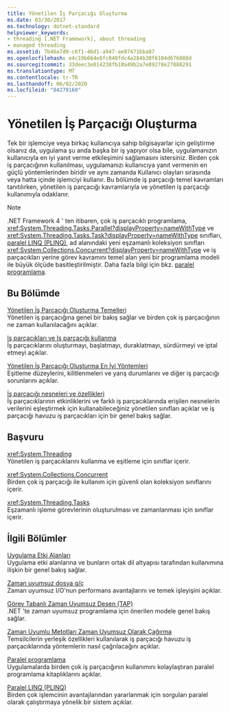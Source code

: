 ```yaml
---
title: Yönetilen İş Parçacığı Oluşturma
ms.date: 03/30/2017
ms.technology: dotnet-standard
helpviewer_keywords:
- threading [.NET Framework], about threading
- managed threading
ms.assetid: 7b46a7d9-c6f1-46d1-a947-ae97471bba87
ms.openlocfilehash: e4c19b664e8fc040fdc4a284b30f6104d676088d
ms.sourcegitcommit: 33deec3e814238fb18a49b2a7e89278e27888291
ms.translationtype: MT
ms.contentlocale: tr-TR
ms.lasthandoff: 06/02/2020
ms.locfileid: "84279160"
---
```

# <a name="managed-threading"></a>Yönetilen İş Parçacığı Oluşturma
Tek bir işlemciye veya birkaç kullanıcıya sahip bilgisayarlar için geliştirme olsanız da, uygulama şu anda başka bir iş yapıyor olsa bile, uygulamanızın kullanıcıyla en iyi yanıt verme etkileşimini sağlamasını istersiniz. Birden çok iş parçacığının kullanılması, uygulamanızı kullanıcıya yanıt vermenin en güçlü yöntemlerinden biridir ve aynı zamanda Kullanıcı olayları sırasında veya hatta içinde işlemciyi kullanır. Bu bölümde iş parçacığı temel kavramları tanıtılırken, yönetilen iş parçacığı kavramlarıyla ve yönetilen iş parçacığı kullanımıyla odaklanır.  
  
> [!NOTE]
> .NET Framework 4 ' ten itibaren, çok iş parçacıklı programlama, <xref:System.Threading.Tasks.Parallel?displayProperty=nameWithType> ve <xref:System.Threading.Tasks.Task?displayProperty=nameWithType> sınıfları, [paralel LINQ (PLINQ)](../parallel-programming/introduction-to-plinq.md), ad alanındaki yeni eşzamanlı koleksiyon sınıfları <xref:System.Collections.Concurrent?displayProperty=nameWithType> ve iş parçacıkları yerine görev kavramını temel alan yeni bir programlama modeli ile büyük ölçüde basitleştirilmiştir. Daha fazla bilgi için bkz. [paralel programlama](../parallel-programming/index.md).  
  
## <a name="in-this-section"></a>Bu Bölümde  
 [Yönetilen İş Parçacığı Oluşturma Temelleri](managed-threading-basics.md)  
 Yönetilen iş parçacığına genel bir bakış sağlar ve birden çok iş parçacığının ne zaman kullanılacağını açıklar.  
  
 [Iş parçacıkları ve Iş parçacığı kullanma](using-threads-and-threading.md)  
 İş parçacıklarını oluşturmayı, başlatmayı, duraklatmayı, sürdürmeyi ve iptal etmeyi açıklar.  
  
 [Yönetilen İş Parçacığı Oluşturma En İyi Yöntemleri](managed-threading-best-practices.md)  
 Eşitleme düzeylerini, kilitlenmeleri ve yarış durumlarını ve diğer iş parçacığı sorunlarını açıklar.  
  
 [İş parçacığı nesneleri ve özellikleri](threading-objects-and-features.md)  
 İş parçacıklarının etkinliklerini ve farklı iş parçacıklarında erişilen nesnelerin verilerini eşleştirmek için kullanabileceğiniz yönetilen sınıfları açıklar ve iş parçacığı havuzu iş parçacıkları için bir genel bakış sağlar.  
  
## <a name="reference"></a>Başvuru  
 <xref:System.Threading>  
 Yönetilen iş parçacıklarını kullanma ve eşitleme için sınıflar içerir.  
  
 <xref:System.Collections.Concurrent>  
 Birden çok iş parçacığı ile kullanım için güvenli olan koleksiyon sınıflarını içerir.  
  
 <xref:System.Threading.Tasks>  
 Eşzamanlı işleme görevlerinin oluşturulması ve zamanlanması için sınıflar içerir.  
  
## <a name="related-sections"></a>İlgili Bölümler  
 [Uygulama Etki Alanları](../../framework/app-domains/application-domains.md)  
 Uygulama etki alanlarına ve bunların ortak dil altyapısı tarafından kullanımına ilişkin bir genel bakış sağlar.  
  
 [Zaman uyumsuz dosya g/ç](../io/asynchronous-file-i-o.md)  
 Zaman uyumsuz I/O'nun performans avantajlarını ve temek işleyişini açıklar.  
  
 [Görev Tabanlı Zaman Uyumsuz Desen (TAP)](../asynchronous-programming-patterns/task-based-asynchronous-pattern-tap.md)  
 .NET 'te zaman uyumsuz programlama için önerilen modele genel bakış sağlar.  
  
 [Zaman Uyumlu Metotları Zaman Uyumsuz Olarak Çağırma](../asynchronous-programming-patterns/calling-synchronous-methods-asynchronously.md)  
 Temsilcilerin yerleşik özellikleri kullanılarak iş parçacığı havuzu iş parçacıklarında yöntemlerin nasıl çağrılacağını açıklar.  
  
 [Paralel programlama](../parallel-programming/index.md)  
 Uygulamalarda birden çok iş parçacığının kullanımını kolaylaştıran paralel programlama kitaplıklarını açıklar.  
  
 [Paralel LINQ (PLINQ)](../parallel-programming/introduction-to-plinq.md)  
 Birden çok işlemcinin avantajlarından yararlanmak için sorguları paralel olarak çalıştırmaya yönelik bir sistem açıklar.
